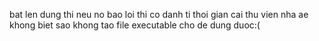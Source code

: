 bat len dung thi neu no bao loi thi co danh ti thoi gian cai thu vien nha ae khong biet sao khong tao file executable cho de dung duoc:(